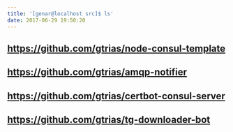```yaml
---
title: '[genar@localhost src]$ ls'
date: 2017-06-29 19:50:20
---
```


## https://github.com/gtrias/node-consul-template

## https://github.com/gtrias/amqp-notifier

## https://github.com/gtrias/certbot-consul-server

## https://github.com/gtrias/tg-downloader-bot
